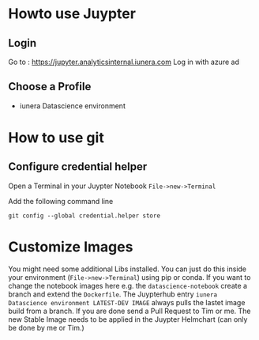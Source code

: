 # Howto use Juypter

## Login
Go to : https://jupyter.analyticsinternal.iunera.com 
Log in with azure ad

## Choose a Profile
* iunera Datascience environment


# How to use git

## Configure credential helper
Open a Terminal in your Juypter Notebook `File->new->Terminal`

Add the following command line
```
git config --global credential.helper store
```

# Customize Images
You might need some additional Libs installed. You can just do this inside your environment (`File->new->Terminal`) using pip or conda.
If you want to change the notebook images here e.g. the `datascience-notebook` create a branch and extend the `Dockerfile`. The Juypterhub entry `iunera Datascience environment LATEST-DEV IMAGE` always pulls the lastet image build from a branch. 
If you are done send a Pull Request to Tim or me. 
The new Stable Image needs to be applied in the Juypter Helmchart (can only be done by me or Tim.)